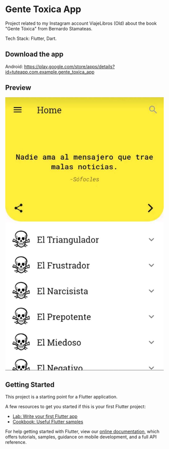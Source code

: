 # Gente Toxica App

Project related to my Instagram account ViajeLibros (Old) about the book "Gente Tóxica" from Bernardo Stamateas.

Tech Stack: Flutter, Dart.

## Download the app

Android: https://play.google.com/store/apps/details?id=tuteapp.com.example.gente_toxica_app

## Preview

![](img-preview.jpeg)

## Getting Started

This project is a starting point for a Flutter application.

A few resources to get you started if this is your first Flutter project:

- [Lab: Write your first Flutter app](https://flutter.dev/docs/get-started/codelab)
- [Cookbook: Useful Flutter samples](https://flutter.dev/docs/cookbook)

For help getting started with Flutter, view our
[online documentation](https://flutter.dev/docs), which offers tutorials,
samples, guidance on mobile development, and a full API reference.
